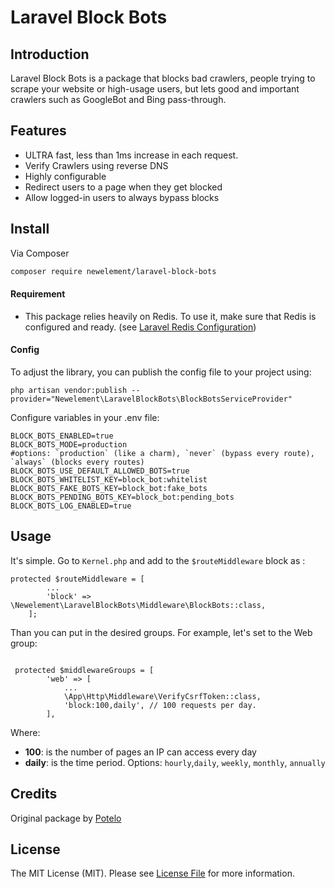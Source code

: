 # Laravel Block Bots

## Introduction

Laravel Block Bots is a package that blocks bad crawlers, people trying to scrape your website or high-usage users, but lets good and important crawlers such as GoogleBot and Bing pass-through.

## Features

- ULTRA fast, less than 1ms increase in each request.
- Verify Crawlers using reverse DNS
- Highly configurable
- Redirect users to a page when they get blocked
- Allow logged-in users to always bypass blocks

## Install

Via Composer

```bash
composer require newelement/laravel-block-bots
```

#### Requirement

- This package relies heavily on Redis. To use it, make sure that Redis is configured and ready. (see [Laravel Redis Configuration](https://laravel.com/docs/12.x/redis#configuration))

#### Config

To adjust the library, you can publish the config file to your project using:

```
php artisan vendor:publish --provider="Newelement\LaravelBlockBots\BlockBotsServiceProvider"
```

Configure variables in your .env file:

```
BLOCK_BOTS_ENABLED=true
BLOCK_BOTS_MODE=production
#options: `production` (like a charm), `never` (bypass every route), `always` (blocks every routes)
BLOCK_BOTS_USE_DEFAULT_ALLOWED_BOTS=true
BLOCK_BOTS_WHITELIST_KEY=block_bot:whitelist
BLOCK_BOTS_FAKE_BOTS_KEY=block_bot:fake_bots
BLOCK_BOTS_PENDING_BOTS_KEY=block_bot:pending_bots
BLOCK_BOTS_LOG_ENABLED=true

```

## Usage

It's simple. Go to `Kernel.php` and add to the `$routeMiddleware` block as :

```
protected $routeMiddleware = [
        ...
        'block' => \Newelement\LaravelBlockBots\Middleware\BlockBots::class,
    ];
```

Than you can put in the desired groups. For example, let's set to the Web group:

```

 protected $middlewareGroups = [
        'web' => [
            ...
            \App\Http\Middleware\VerifyCsrfToken::class,
            'block:100,daily', // 100 requests per day.
        ],
```

Where:

- **100**: is the number of pages an IP can access every day
- **daily**: is the time period. Options: `hourly`,`daily`, `weekly`, `monthly`, `annually`

## Credits

Original package by [Potelo](https://github.com/potelo)

## License

The MIT License (MIT). Please see [License File](LICENSE.md) for more information.
